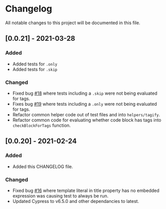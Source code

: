 # Changelog

All notable changes to this project will be documented in this file.

## [0.0.21] - 2021-03-28

### Added

- Added tests for `.only`
- Added tests for `.skip`

### Changed

- Fixed bug [#18](https://github.com/annaet/cypress-tags/issues/18) where tests including a `.skip` were not being evaluated for tags.
- Fixes bug [#19](https://github.com/annaet/cypress-tags/issues/19) where tests including a `.only` were not being evaluated for tags.
- Refactor common helper code out of test files and into `helpers/tagify`.
- Refactor common code for evaluating whether code block has tags into `checkBlockForTags` function.


## [0.0.20] - 2021-02-24

### Added

- Added this CHANGELOG file.
  
### Changed

- Fixed bug [#16](https://github.com/annaet/cypress-tags/issues/16) where template literal in title property has no embedded expression was causing test to always be run.
- Updated Cypress to v6.5.0 and other dependancies to latest.
